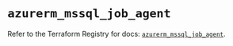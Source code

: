 # `azurerm_mssql_job_agent`

Refer to the Terraform Registry for docs: [`azurerm_mssql_job_agent`](https://registry.terraform.io/providers/hashicorp/azurerm/3.109.0/docs/resources/mssql_job_agent).
